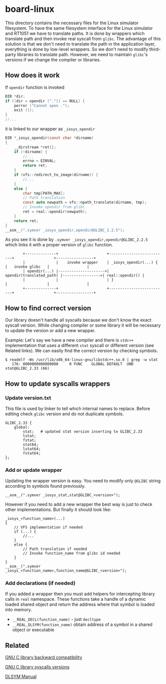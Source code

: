 
# board-linux

This directory contains the necessary files for the Linux simulator filesystem. To have the same filesystem interface for the Linux simulator
and RT1051 we have to translate paths. It is done by wrappers which translate path and then invoke real syscall from
`glibc`. The advantage of this solution is that we don't need to translate the path in the application layer, everything is done by low-level
wrappers. So we don't need to modify third-party libraries to translate path. However, we need to maintain `glibc`'s versions if we change the compiler or libraries. 


## How does it work

If `opendir` function is invoked 
``` c
DIR *dir;
if ((dir = opendir (".")) == NULL) {
    perror ("Cannot open .");
    exit (1);
}
//...
```
it is linked to our wrapper as `_iosys_opendir`
``` c
DIR *_iosys_opendir(const char *dirname)
{
    __dirstream *ret{};
    if (!dirname) {
        //...
        errno = EINVAL;
        return ret;
    }
    if (vfs::redirect_to_image(dirname)) {
        //...
    }
    else {
        char tmp[PATH_MAX];
        // Path translation
        const auto newpath = vfs::npath_translate(dirname, tmp);
        // Invoke opendir from glibc
        ret = real::opendir(newpath);
    }
    return ret;
}
__asm__(".symver _iosys_opendir,opendir@GLIBC_2.2.5");
```
As you see it is done by `.symver _iosys_opendir,opendir@GLIBC_2.2.5` which links it with a proper version of `glibc` function.

```
        +--------------+                      +--------------------------+                  +-----------------+
        |              |    invoke wrapper    | _iosys_opendir(...) {    |   invoke glibc   |                 |
        | opendir(...) |--------------------->| opendir(translated_path) |----------------->| real::opendir() |
        |              |                      | }                        |                  |                 |
        +--------------+                      +--------------------------+                  +-----------------+
```

## How to find correct version
Our library doesn't handle all syscalls because we don't know the exact syscall version. While changing compiler or some library
it will be necessary to update the version or add a new wrapper. 

Example:
Let's say we have a new compiler and there is `stdc++` implementation that uses a different `stat` syscall or different version (see Related links).
We can easily find the correct version by checking symbols.
```
$ readelf -Ws /usr/lib/x86_64-linux-gnu/libstdc++.so.6 | grep -w stat
   176: 0000000000000000     0 FUNC    GLOBAL DEFAULT  UND stat@GLIBC_2.33 (66)
```
## How to update syscalls wrappers
### Update version.txt
This file is used by linker to tell which internal names to replace. Before editing check `glibc` version and do not duplicate symbols.
```
GLIBC_2.33 {
    global:
        stat;   # updated stat version inserting to GLIBC_2.33
        lstat;
        fstat;
        stat64;
        lstat64;
        fstat64;
};
```
### Add or update wrapper
Updating the wrapper version is easy. You need to modify only `@GLIBC` string according to symbols found previously.
```
__asm__(".symver _iosys_stat,stat@GLIBC_<version>");
```
However if you need to add a new wrapper the best way is just to check other implementations. But finally it should look like:
```
_iosys_<function_name>(...)
{
    // VFS implementation if needed
    if (...) {
        //...
    }
    else {
        // Path translation if needed
        // Invoke function_name from glibc id needed
    }
}
__asm__(".symver _iosys_<function_name>,function_name@GLIBC_<version>");
```
### Add declarations (if needed)
If you added a wrapper then you must add helpers for intercepting library calls in `real` namespace. 
These functions take a handle of a dynamic loaded shared object and return the address where that
symbol is loaded into memory.
- `__REAL_DECL(function_name)` - just `decltype`
- `__REAL_DLSYM(function_name)` obtain address of a symbol in a shared object or
       executable

## Related

[GNU C library backward compatibility](https://developers.redhat.com/blog/2019/08/01/how-the-gnu-c-library-handles-backward-compatibility)

[GNU C library syscalls versions](https://fossies.org/linux/glibc/io/Versions)

[DLSYM Manual](https://man7.org/linux/man-pages/man3/dlsym.3.html)